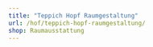 ```yaml
---
title: "Teppich Hopf Raumgestaltung"
url: /hof/teppich-hopf-raumgestaltung/
shop: Raumausstattung
---
```

